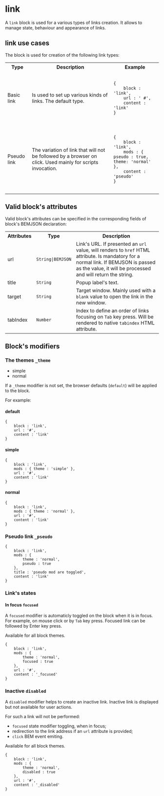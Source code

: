 # link

A `link` block is used for a various types of links creation. It allows to manage state, behaviour and appearance of links.

## link use cases

The block is used for creation of the following link types:

<table>
    <tr>
        <th>Type</th>
        <th>Description</th>
        <th>Example</th>
    </tr>
    <tr>
        <td>Basic link</td>
        <td>Is used to set up various kinds of links. The default type.</td>
        <td>
            <pre><code>
{
    block : 'link',
    url : ' #',
    content : 'link'
}
            </code></pre>
        </td>
    </tr>
    <tr>
        <td>Pseudo link</td>
        <td>The variation of link that will not be followed by a browser on click. Used mainly for scripts invocation.
        </td>
        <td>
            <pre><code>
{
    block : 'link',
    mods : { pseudo : true, theme: 'normal' },
    content : 'pseudo'
}
            </code></pre>
        </td>
    </tr>
</table>


## Valid block's attributes

Valid block's attributes can be specified in the corresponding fields of block's BEMJSON declaration:

<table>
    <tr>
        <th align="center">Attributes</th>
        <th align="center">Type</th>
        <th align="center">Description</th>
    </tr>
    <tr>
        <td>url</td>
        <td><code>String|BEMJSON</code></td>
        <td>Link's URL. If presented an <code>url</code> value, will renders to <code>href</code> HTML attribute. Is mandatory for a normal link. If BEMJSON is passed as the value, it will be processed and will return the string.</td>
    </tr>
    <tr>
        <td>title</td>
        <td><code>String</code></td>
        <td>Popup label's text.</td>
    </tr>  
    <tr>
        <td>target</td>
        <td><code>String</code></td>
        <td>Target window. Mainly used with a <code>blank</code> value to open the link in the new window.</td>
    </tr>
    <tr>
        <td>tabIndex</td>
        <td><code>Number</code></td>
        <td>Index to define an order of links focusing on <code>Tab</code> key press. Will be rendered to native <code>tabindex</code> HTML attribute.</td>
    </tr>
</table>


## Block's modifiers

### The themes `_theme`

 * simple
 * normal

If a `_theme` modifier is not set, the browser defaults (`default`) will be applied to the block.

For example:

#### default
```bemjson
{
    block : 'link',
    url : '#',
    content : 'link'
}
```


#### simple

```bemjson
{
    block : 'link',
    mods : { theme : 'simple' },
    url : '#',
    content : 'link'
}
```


#### normal

```bemjson
{
    block : 'link',
    mods : { theme : 'normal' },
    url : '#',
    content : 'link'
}
```


### Pseudo link `_pseudo`

```bemjson
{
    block : 'link',
    mods : {
        theme : 'normal',
        pseudo : true
    },
    title : 'pseudo mod are toggled',
    content : 'link'
}
```


### Link's states

#### In focus `focused`

A `focused` modifier is automaticly toggled on the block when it is in focus. For example, on mouse click or by `Tab` key press. Focused link can be followed by Enter key press.

Available for all block themes.

```
{
    block : 'link',
    mods : {
        theme : 'normal',
        focused : true
    },
    url : '#',
    content : '_focused'
}
```

### Inactive `disabled`

A `disabled` modifier helps to create an inactive link. Inactive link is displayed but not available for user actions.  

For such a link will not be performed:

* `focused` state modifier toggling, when in focus;
* redirection to the link address if an `url` attribute is provided;
* `click` BEM event emiting.

Available for all block themes.

```bemjson
{
    block : 'link',
    mods : {
        theme : 'normal',
        disabled : true
    },
    url : '#',
    content : '_disabled'
}
```
